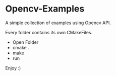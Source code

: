 # Opencv-Examples

A simple collection of examples using Opencv API.

Every folder contains its own CMakeFiles.

- Open Folder 
- cmake .
- make 
- run 

Enjoy :)